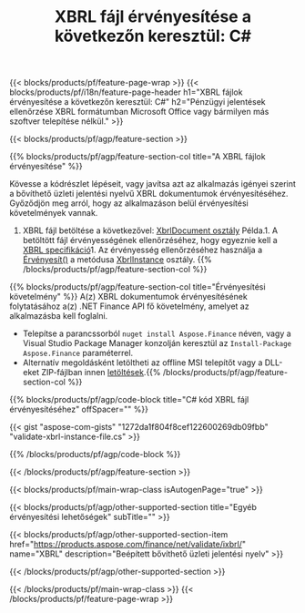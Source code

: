 ﻿---
title: "XBRL fájl érvényesítése a következőn keresztül: C#"
description: Mintakód a(z) XBRL fájl érvényesítéséhez. Használjon API példakódot a kötegelt XBRL fájlok érvényesítéséhez a .NET alapú alkalmazásokban. 
url: /hu/net/validate/xbrl/
family: finance
platformtag: net
feature: validate
informat: XBRL
outformat: 
otherformats: 
---
{{< blocks/products/pf/feature-page-wrap >}}
{{< blocks/products/pf/i18n/feature-page-header h1="XBRL fájlok érvényesítése a következőn keresztül: C#" h2="Pénzügyi jelentések ellenőrzése XBRL formátumban Microsoft Office vagy bármilyen más szoftver telepítése nélkül." >}}

{{< blocks/products/pf/agp/feature-section >}}

{{% blocks/products/pf/agp/feature-section-col title="A XBRL fájlok érvényesítése" %}}

Kövesse a kódrészlet lépéseit, vagy javítsa azt az alkalmazás igényei szerint a bővíthető üzleti jelentési nyelvű XBRL dokumentumok érvényesítéséhez. Győződjön meg arról, hogy az alkalmazáson belül érvényesítési követelmények vannak.

1. XBRL fájl betöltése a következővel: [XbrlDocument osztály](https://apireference.aspose.com/finance/net/aspose.finance.xbrl/xbrldocument) Példa.1. A betöltött fájl érvényességének ellenőrzéséhez, hogy egyeznie kell a [XBRL specifikáció](http://www.xbrl.org/specification/inlinexbrl-part1/rec-2013-11-18/inlinexbrl-part1-rec-2013-11-18.html)1. Az érvényesség ellenőrzéséhez használja a [Érvényesít()](https://apireference.aspose.com/finance/net/aspose.finance.xbrl/xbrlinstance/methods/validate) a metódusa [XbrlInstance](https://apireference.aspose.com/finance/net/aspose.finance.xbrl/xbrlinstance) osztály.
{{% /blocks/products/pf/agp/feature-section-col %}}

{{% blocks/products/pf/agp/feature-section-col title="Érvényesítési követelmény" %}}
A(z) XBRL dokumentumok érvényesítésének folytatásához a(z) .NET Finance API fő követelmény, amelyet az alkalmazásba kell foglalni. 
- Telepítse a parancssorból ```nuget install Aspose.Finance``` néven, vagy a Visual Studio Package Manager konzolján keresztül az ```Install-Package Aspose.Finance``` paraméterrel.
- Alternatív megoldásként letöltheti az offline MSI telepítőt vagy a DLL-eket ZIP-fájlban innen [letöltések](https://downloads.aspose.com/finance/net).{{% /blocks/products/pf/agp/feature-section-col %}}

{{% blocks/products/pf/agp/code-block title="C# kód XBRL fájl érvényesítéséhez" offSpacer="" %}}

{{< gist "aspose-com-gists" "1272da1f804f8cef122600269db09fbb" "validate-xbrl-instance-file.cs" >}}

{{% /blocks/products/pf/agp/code-block %}}

{{< /blocks/products/pf/agp/feature-section >}}

{{< blocks/products/pf/main-wrap-class isAutogenPage="true" >}}

{{< blocks/products/pf/agp/other-supported-section title="Egyéb érvényesítési lehetőségek" subTitle="" >}}

{{< blocks/products/pf/agp/other-supported-section-item href="https://products.aspose.com/finance/net/validate/ixbrl/" name="XBRL" description="Beépített bővíthető üzleti jelentési nyelv" >}}

{{< /blocks/products/pf/agp/other-supported-section >}}

{{< /blocks/products/pf/main-wrap-class >}}
{{< /blocks/products/pf/feature-page-wrap >}}